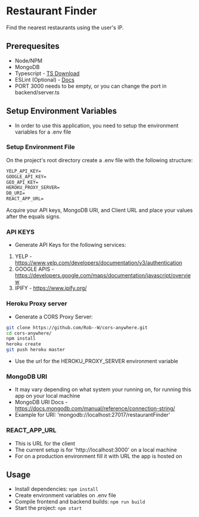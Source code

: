 # Restaurant Finder
Find the nearest restaurants using the user's IP.

## Prerequesites
- Node/NPM
- MongoDB
- Typescript - [TS Download](https://www.typescriptlang.org/download)
- ESLint (Optional) - [Docs](https://eslint.org/docs/user-guide/getting-started)
- PORT 3000 needs to be empty, or you can change the port in backend/server.ts

## Setup Environment Variables
- In order to use this application, you need to setup the environment variables for a .env file
### Setup Environment File
On the project's root directory create a .env file with the following structure:
```txt
YELP_API_KEY=
GOOGLE_API_KEY=
GEO_API_KEY=
HEROKU_PROXY_SERVER=
DB_URI=
REACT_APP_URL=
```
Acquire your API keys, MongoDB URI, and Client URL and place your values after the equals signs.

### API KEYS
- Generate API Keys for the following services:
1. YELP - https://www.yelp.com/developers/documentation/v3/authentication
2. GOOGLE APIS - https://developers.google.com/maps/documentation/javascript/overview
3. IPIFY - https://www.ipify.org/

### Heroku Proxy server
- Generate a CORS Proxy Server:

```sh
git clone https://github.com/Rob--W/cors-anywhere.git
cd cors-anywhere/
npm install
heroku create
git push heroku master
```
- Use the url for the HEROKU_PROXY_SERVER environment variable

### MongoDB URI
- It may vary depending on what system your running on, for running this app on your local machine
- MongoDB URI Docs - https://docs.mongodb.com/manual/reference/connection-string/
-  Example for URI: 'mongodb://localhost:27017/restaurantFinder'

### REACT_APP_URL
- This is URL for the client
- The current setup is for 'http://localhost:3000' on a local machine
- For on a production environment fill it with URL the app is hosted on

## Usage
- Install dependencies: `npm install`
- Create environment variables on .env file
- Compile frontend and backend builds: `npm run build`
- Start the project: `npm start`